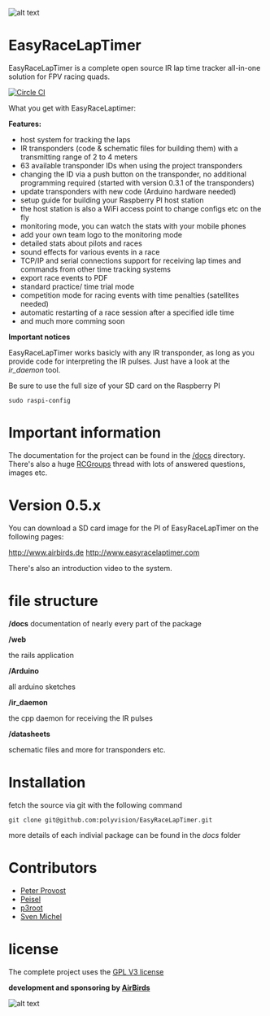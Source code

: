 ![alt text](http://www.easyracelaptimer.com/wp-content/uploads/2016/01/easy_race_lap_timer_logo-1.png "EasyRaceLapTimer")

# EasyRaceLapTimer

EasyRaceLapTimer is a complete open source IR lap time tracker all-in-one solution for FPV racing quads.

[![Circle CI](https://circleci.com/gh/polyvision/EasyRaceLapTimer.svg?style=svg)](https://circleci.com/gh/polyvision/EasyRaceLapTimer)

What you get with EasyRaceLaptimer:

**Features:**

* host system for tracking the laps
* IR transponders (code & schematic files for building them) with a transmitting range of 2 to 4 meters
* 63 available transponder IDs when using the project transponders
* changing the ID via a push button on the transponder, no additional programming required (started with version 0.3.1 of the transponders)
* update transponders with new code (Arduino hardware needed)
* setup guide for building your Raspberry PI host station
* the host station is also a WiFi access point to change configs etc on the fly
* monitoring mode, you can watch the stats with your mobile phones
* add your own team logo to the monitoring mode
* detailed stats about pilots and races
* sound effects for various events in a race
* TCP/IP and serial connections support for receiving lap times and commands from other time tracking systems
* export race events to PDF
* standard practice/ time trial mode
* competition mode for racing events with time penalties (satellites needed)
* automatic restarting of a race session after a specified idle time
* and much more comming soon

**Important notices**

EasyRaceLapTimer works basicly with any IR transponder, as long as you provide code for interpreting the IR pulses. Just have a look at the *ir_daemon* tool.

Be sure to use the full size of your SD card on the Raspberry PI

    sudo raspi-config

# Important information

The documentation for the project can be found in the [/docs](https://github.com/polyvision/EasyRaceLapTimer/tree/master/docs) directory.
There's also a huge [RCGroups](http://www.rcgroups.com/forums/showthread.php?t=2538917) thread with lots of answered questions, images etc.

# Version 0.5.x

You can download a SD card image for the PI of EasyRaceLapTimer on the following pages:

http://www.airbirds.de
http://www.easyracelaptimer.com

There's also an introduction video to the system.

# file structure

**/docs**
  documentation of nearly every part of the package

**/web**

the rails application

**/Arduino**

all arduino sketches

**/ir_daemon**

the cpp daemon for receiving the IR pulses

**/datasheets**

schematic files and more for transponders etc.


# Installation

fetch the source via git with the following command

    git clone git@github.com:polyvision/EasyRaceLapTimer.git

more details of each indivial package can be found in the *docs* folder


# Contributors
 * [Peter Provost](https://github.com/PProvost)
 * [Peisel](https://github.com/peisel)
 * [p3root](https://github.com/p3root)
 * [Sven Michel](https://github.com/svenmichel)

# license

The complete project uses the [GPL V3 license](http://www.gnu.org/licenses/gpl-3.0.de.html)

**development and sponsoring by [AirBirds](http://www.airbirds.de)**

![alt text](http://www.airbirds.de/wp-content/uploads/2015/08/airbirds_weblogo_200.png "Logo Title Text 1")
